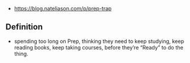 
- https://blog.nateliason.com/p/prep-trap


## Definition

- spending too long on Prep, thinking they need to keep studying, keep reading books, keep taking courses, before they’re “Ready” to do the thing.